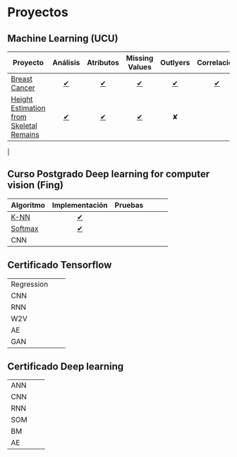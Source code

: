 # Proyectos

## Machine Learning (UCU)

| Proyecto                                     | Análisis   | Atributos | Missing Values | Outlyers | Correlación |
|----------------------------------------------|:-----------:|:---------:|:-------------:|:--------:|:-----------:|
| [Breast Cancer](./proyects/1_breast-cancer.md) | [✔](./proyects/1_breast-cancer.md#introduccion) | [✔](./proyects/1_breast-cancer.md#estudio-de-atributos) | [✔](./proyects/1_breast-cancer.md#missing-values) | [✔](./proyects/1_breast-cancer.md#outlyers) | [✔](./proyects/1_breast-cancer.md#correlacion-en-los-datos) |
| [Height Estimation from Skeletal Remains](./proyects/2_height-estimation-from-skeletal-remains.md) | [✔](./proyects/2_height-estimation-from-skeletal-remains.md#introduccion) | [✔](./proyects/2_height-estimation-from-skeletal-remains.md#estudio-de-atributos)        | [✔](./proyects/2_height-estimation-from-skeletal-remains.md#missing-values) | ✘         |
| 


## Curso Postgrado Deep learning for computer vision (Fing)

| Algoritmo | Implementación | Pruebas |  |  |  |
|----------------------------------------------|:-----------:|:---------:|:-------------:|:--------:|:-----------:|
| [K-NN](./proyects/deep-learning/k-nn.md) | [✔](./proyects/deep-learning/k-nn.md#k-nn-implementation) |  | |
| [Softmax](./proyects/deep-learning/softmax.md) | [✔](./proyects/deep-learning/softmax.md#softmax-implementation) | | |
| CNN  | | | |

## Certificado Tensorflow

|  | |  | 
|:--|:---:|:----:|
| Regression | | |
| CNN  | | |
| RNN  | | |
| W2V  | | | 
| AE   | | | 
| GAN  | | | 

## Certificado Deep learning

|      |   |   | 
|:-----|:-:|:-:|
| ANN  | | |
| CNN  | | |
| RNN  | | |
| SOM  | | |
| BM   | | |
| AE   | | |

